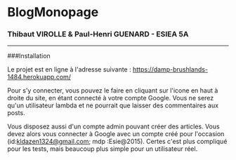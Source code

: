 # BlogMonopage

### Thibaut VIROLLE & Paul-Henri GUENARD - ESIEA 5A
---
###Installation

Le projet est en ligne à l'adresse suivante : https://damp-brushlands-1484.herokuapp.com/

Pour s'y connecter, vous pouvez le faire en cliquant sur l'icone en haut à droite du site, en étant connecté à votre compte Google.
Vous ne serez qu'un utilisateur lambda et ne pourrait que laisser des commentaires aux posts.

Vous disposez aussi d'un compte admin pouvant créer des articles.
Vous devez alors vous connecter à Google avec un compte créé pour l'occasion (id:kldazen1324@gmail.com; mdp :Esie@2015).
Certes c'est plus compliqué pour les tests, mais beaucoup plus simple pour un utilisateur réel.

